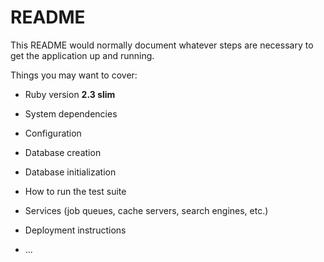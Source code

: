 # README

This README would normally document whatever steps are necessary to get the
application up and running.

Things you may want to cover:

* Ruby version **2.3 slim**

* System dependencies

* Configuration

* Database creation

* Database initialization

* How to run the test suite

* Services (job queues, cache servers, search engines, etc.)

* Deployment instructions

* ...
